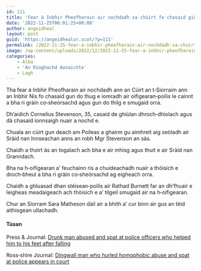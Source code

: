 ```yaml
---
id: 111
title: 'Fear à Inbhir Pheofharain air nochdadh sa chùirt fo chasaid giùlan dhroch‑dhìolach'
date: '2022-11-25T06:01:25+00:00'
author: angeidheal
layout: post
guid: 'https://angeidhealur.scot/?p=111'
permalink: /2022-11-25-fear-a-inbhir-pheofharain-air-nochdadh-sa-chuirt-fo-chasaid-giulan-dhroch%e2%80%91dhiolach/
image: /wp-content/uploads/2022/12/2022-11-25-fear-a-inbhir-pheofharain-air-nochdadh-sa-chuirt-fo-chasaid-giulan-dhroch-dhiolach.webp
categories:
    - Alba
    - 'An Rìoghachd Aonaichte'
    - Lagh
---
```


Tha fear à Inbhir Pheofharain air nochdadh ann an Cùirt an t‑Siorraim ann an Inbhir Nis fo chasaid gun do thug e iomradh air oifigearan‑poilis le cainnt a bha ri gràin co‑sheòrsachd agus gun do thilg e smugaid orra.

Dh’aidich Cornelius Stevenson, 35, casaid de ghiùlan dhroch‑dhìolach agus dà chasaid ionnsaigh nuair a nochd e.

Chuala an cùirt gun deach am Poileas a ghairm gu aimhreit aig seòladh air Sràid nan Innseachan anns an robh Mgr Stevenson an sàs.

Chaidh a thoirt às an togalach ach bha e air mhisg agus thuit e air Sràid nan Granndach.

Bha na h‑oifigearan a’ feuchainn ris a chuideachadh nuair a thòisich e droch‑bheul a bha ri gràin co‑sheòrsachd ag eigheach orra.

Chaidh a ghluasad dhan stéisean‑poilis air Rathad Burnett far an dh’fhuair e leigheas meadaigeach ach thòisich e a’ tilgeil smugaid air na h‑oifigearan.

Chur an Siorram Sara Matheson dàil air a bhith a’ cur binn air gus an tèid aithisgean ullachadh.

#### Tùsan

Press &amp; Journal: [Drunk man abused and spat at police officers who helped him to his feet after falling](https://www.pressandjournal.co.uk/fp/news/crime-courts/5071243/police-spat-on-and-abused-by-drunk-man-cornelius-stevenson-who-they-helped-after-falling/)

Ross‑shire Journal: [Dingwall man who hurled homophobic abuse and spat at police appears in court](https://www.ross-shirejournal.co.uk/news/court-dingwall-man-hurled-homophobic-abuse-and-spat-at-poli-294341/)